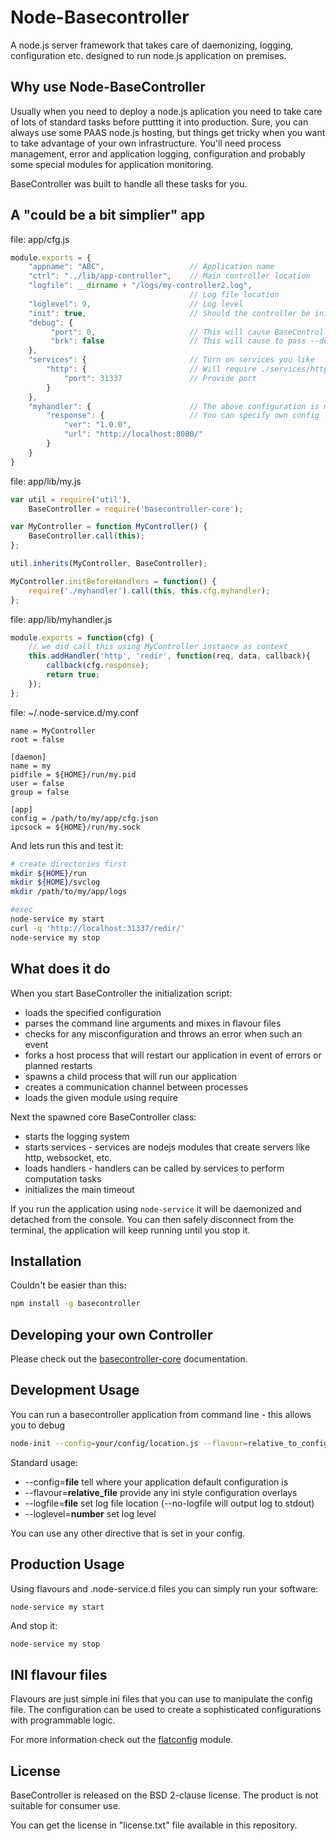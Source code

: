 Node-Basecontroller
=====================

A node.js server framework that takes care of daemonizing, logging, configuration etc. designed to run node.js application on premises.

Why use Node-BaseController
-----------------------------

Usually when you need to deploy a node.js aplication you need to take care of lots of standard tasks before puttting it into production. Sure, you can always use some PAAS node.js hosting, but things get tricky when you want to take advantage of your own infrastructure. You'll need process management, error and application logging, configuration and probably some special modules for application monitoring.

BaseController was built to handle all these tasks for you.

A "could be a bit simplier" app
---------------------------------

file: app/cfg.js

```js
module.exports = {
    "appname": "ABC",                   // Application name
    "ctrl": "../lib/app-controller",    // Main controller location
    "logfile": __dirname + "/logs/my-controller2.log",
                                        // Log file location
    "loglevel": 9,                      // Log level
    "init": true,                       // Should the controller be initialized? (calls init)
    "debug": {
         "port": 0,                     // This will cause BaseController to start application with nodejs debug if port > 0
         "brk": false                   // This will cause to pass --debug-brk to controller
    },
    "services": {                       // Turn on services you like
        "http": {                       // Will require ./services/http, this._basename + '/services/http' or basecontroller-svc-http
            "port": 31337               // Provide port
        }
    },
    "myhandler": {                      // The above configuration is more or less required.
        "response": {                   // You can specify own config
            "ver": "1.0.0",
            "url": "http://localhost:8080/"
        }
    }
}
```

file: app/lib/my.js

```js
var util = require('util'),
    BaseController = require('basecontroller-core');

var MyController = function MyController() {
    BaseController.call(this);
};

util.inherits(MyController, BaseController);

MyController.initBeforeHandlers = function() {
    require('./myhandler').call(this, this.cfg.myhandler);
};
```    
    
file: app/lib/myhandler.js

```js
module.exports = function(cfg) {
    // we did call this using MyController instance as context
    this.addHandler('http', 'redir', function(req, data, callback){
        callback(cfg.response);
        return true;
    });
};
```

file: ~/.node-service.d/my.conf

```    
name = MyController
root = false

[daemon]
name = my
pidfile = ${HOME}/run/my.pid
user = false
group = false

[app]
config = /path/to/my/app/cfg.json
ipcsock = ${HOME}/run/my.sock
```


And lets run this and test it:
    
```bash
# create directories first
mkdir ${HOME}/run
mkdir ${HOME}/svclog
mkdir /path/to/my/app/logs

#exec
node-service my start
curl -q 'http://localhost:31337/redir/'
node-service my stop
```

What does it do
-----------------

When you start BaseController the initialization script:
* loads the specified configuration
* parses the command line arguments and mixes in flavour files
* checks for any misconfiguration and throws an error when such an event
* forks a host process that will restart our application in event of errors or planned restarts
* spawns a child process that will run our application
* creates a communication channel between processes
* loads the given module using require

Next the spawned core BaseController class:
* starts the logging system
* starts services - services are nodejs modules that create servers like http, websocket, etc. 
* loads handlers - handlers can be called by services to perform computation tasks
* initializes the main timeout

If you run the application using `node-service` it will be daemonized and detached from the console. You can then safely disconnect from the terminal, the application will keep running until you stop it.

Installation
--------------

Couldn't be easier than this:

```bash
npm install -g basecontroller
```

Developing your own Controller
--------------------------------

Please check out the [basecontroller-core](https://github.com/AgoraTech/node-basecontroller-core) documentation.

Development Usage
-------------------

You can run a basecontroller application from command line - this allows you to debug 

```bash
node-init --config=your/config/location.js --flavour=relative_to_config/inifile.ini --no-logfile --loglevel=9 --no-your-app-something-you-dont-need --your-app-something-you-need=is_something
```

Standard usage:
* --config=**file** tell where your application default configuration is
* --flavour=**relative_file** provide any ini style configuration overlays
* --logfile=**file** set log file location (--no-logfile will output log to stdout)
* --loglevel=**number** set log level

You can use any other directive that is set in your config.

Production Usage
------------------

Using flavours and .node-service.d files you can simply run your software:

```
node-service my start
```

And stop it:
    
```bash
node-service my stop
```

INI flavour files
-------------------

Flavours are just simple ini files that you can use to manipulate the config file. The configuration can be used to create a sophisticated configurations with programmable logic.

For more information check out the [flatconfig](https://github.com/MichalCz/node-flat-config) module.

License
---------

BaseController is released on the BSD 2-clause license. The product is not suitable for consumer use.

You can get the license in "license.txt" file available in this repository.

